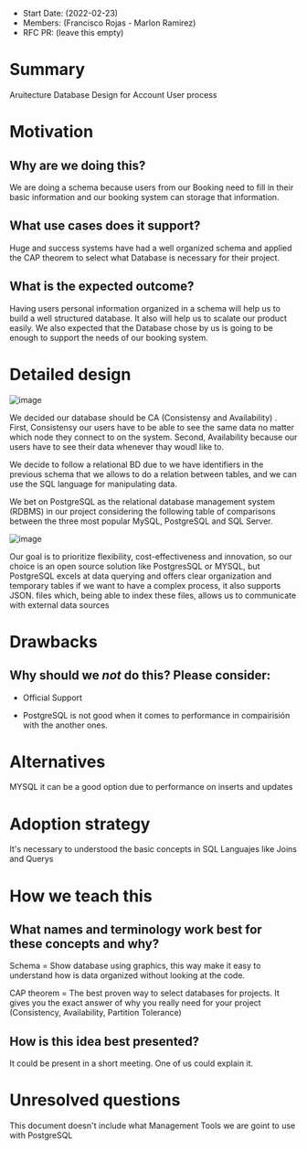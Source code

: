 - Start Date: (2022-02-23)
- Members: (Francisco Rojas - Marlon Ramirez)
- RFC PR: (leave this empty)

# Summary

Aruitecture Database Design for Account User process

# Motivation

## Why are we doing this? 
We are doing a schema because users from our Booking need to fill in their basic information and our booking system can storage that information.

## What use cases does it support? 
Huge and success systems have had a well organized schema and applied the CAP theorem to select what Database is necessary for their project.

## What is the expected outcome? 
Having users personal information organized in a schema will help us to build a well structured database. It also will help us to scalate our product easily. We also expected that the Database chose by us is going to be enough to support the needs of our booking system.

# Detailed design

![image](https://user-images.githubusercontent.com/4333910/155854840-5a6fd58e-9cf5-49bb-9d4f-2cd2fea1fb59.png)

We decided our database should be CA (Consistensy and Availability) . First, Consistensy our users have to be able to see the same data no matter which node they connect to on the system. Second, Availability because our users have to see their data whenever thay woudl like to.

We decide to follow a relational BD due to we have identifiers in the previous schema that we allows to do a relation between tables, and we can use the SQL language for manipulating data.

We bet on PostgreSQL as the relational database management system (RDBMS) in our project considering the following table of comparisons between the three most popular MySQL, PostgreSQL and SQL Server.

![image](https://user-images.githubusercontent.com/4333910/155855217-de363fe7-cbe9-43a0-a8d5-ada7e8cb7387.png)

Our goal is to prioritize flexibility, cost-effectiveness and innovation, so our choice is an open source solution like PostgresSQL or MYSQL, but PostgreSQL excels at data querying and offers clear organization and temporary tables if we want to have a complex process, it also supports JSON. files which, being able to index these files, allows us to communicate with external data sources


# Drawbacks

## Why should we *not* do this? Please consider:

- Official Support

- PostgreSQL is not good when it comes to performance in compairisión with the another ones.

# Alternatives

MYSQL it can be a good option due to performance on inserts and updates

# Adoption strategy

It's necessary to understood the basic concepts in SQL Languajes like Joins and Querys 

# How we teach this

## What names and terminology work best for these concepts and why?

Schema = Show database using graphics, this way make it easy to understand how is data organized without looking at the code.

CAP theorem = The best proven way to select databases for projects. It gives you the exact answer of why you really need for your project (Consistency, Availability, Partition Tolerance)

## How is this idea best presented? 
It could be present in a short meeting. One of us could explain it.

# Unresolved questions

This document doesn't include what Management Tools we are goint to use with PostgreSQL 
